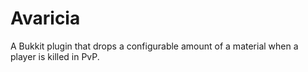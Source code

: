 Avaricia
==========

A Bukkit plugin that drops a configurable amount of a material when a player is killed in PvP.
